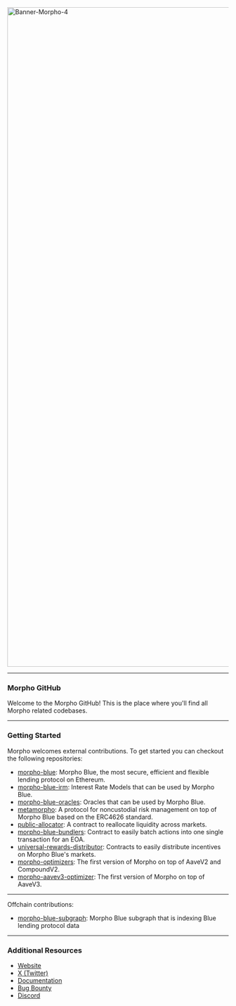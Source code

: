 
<img width="1500" alt="Banner-Morpho-4" src="https://github.com/morpho-org/.github/assets/44097430/5bbdee3d-28f1-4b58-99ca-f7ed1cbd1570">

---

### Morpho GitHub

Welcome to the Morpho GitHub! This is the place where you'll find all Morpho related codebases.

---

### Getting Started

Morpho welcomes external contributions. To get started you can checkout the following repositories:
- [morpho-blue](https://github.com/morpho-org/morpho-blue): Morpho Blue, the most secure, efficient and flexible lending protocol on Ethereum.
- [morpho-blue-irm](https://github.com/morpho-org/morpho-blue-irm): Interest Rate Models that can be used by Morpho Blue.
- [morpho-blue-oracles](https://github.com/morpho-org/morpho-blue-oracles): Oracles that can be used by Morpho Blue.
- [metamorpho](https://github.com/morpho-org/metamorpho): A protocol for noncustodial risk management on top of Morpho Blue based on the ERC4626 standard.
- [public-allocator](https://github.com/morpho-org/public-allocator): A contract to reallocate liquidity across markets.
- [morpho-blue-bundlers](https://github.com/morpho-org/morpho-blue-bundlers): Contract to easily batch actions into one single transaction for an EOA.
- [universal-rewards-distributor](https://github.com/morpho-org/universal-rewards-distributor): Contracts to easily distribute incentives on Morpho Blue's markets.
- [morpho-optimizers](https://github.com/morpho-org/morpho-optimizers): The first version of Morpho on top of AaveV2 and CompoundV2.
- [morpho-aavev3-optimizer](https://github.com/morpho-org/morpho-aavev3-optimizer): The first version of Morpho on top of AaveV3.

---

Offchain contributions:
- [morpho-blue-subgraph](https://github.com/morpho-org/morpho-blue-subgraph): Morpho Blue subgraph that is indexing Blue lending protocol data

---

### Additional Resources

- [Website](https://morpho.org/)
- [X (Twitter)](https://x.com/MorphoLabs)
- [Documentation](https://docs.morpho.org/)
- [Bug Bounty](https://immunefi.com/bounty/morpho/)
- [Discord](https://discord.morpho.org/)
